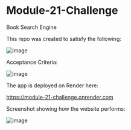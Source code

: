 # Module-21-Challenge

Book Search Engine

This repo was created to satisfy the following: 

![image](https://github.com/user-attachments/assets/6148cfa0-4796-4475-aff4-9dfc8d234bc1)

Acceptance Criteria:

![image](https://github.com/user-attachments/assets/46b9859f-6bcd-468e-8e43-2292496bf0be)

The app is deployed on Render here:

https://module-21-challenge.onrender.com

Screenshot showing how the website performs:

![image](https://github.com/user-attachments/assets/70be37b8-aa59-44ac-8cb6-f34c363a699f)



